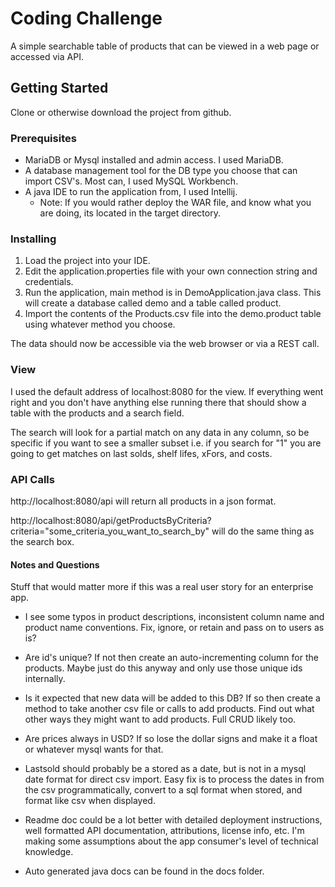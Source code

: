 # Coding Challenge

A simple searchable table of products that can be viewed in a web page or accessed via API.

## Getting Started

Clone or otherwise download the project from github.

### Prerequisites

* MariaDB or Mysql installed and admin access. I used MariaDB.
* A database management tool for the DB type you choose that can import CSV's. Most can, I used MySQL Workbench.
* A java IDE to run the application from, I used Intellij.
  *  Note: If you would rather deploy the WAR file, and know what you are doing, its located in the target directory.

### Installing

1. Load the project into your IDE.
2. Edit the application.properties file with your own connection string and credentials.
3. Run the application, main method is in DemoApplication.java class. This will create a database called demo and a 
table called product.
4. Import the contents of the Products.csv file into the demo.product table using whatever method you choose.

The data should now be accessible via the web browser or via a REST call.

### View

I used the default address of localhost:8080 for the view. If everything went right and you don't have anything else 
running there that should show a table with the products and a search field.

The search will look for a partial match on any data in any column, so be specific if you want to see a smaller subset
i.e. if you search for "1" you are going to get matches on last solds, shelf lifes, xFors, and costs.

### API Calls

http://localhost:8080/api will return all products in a json format.

http://localhost:8080/api/getProductsByCriteria?criteria="some_criteria_you_want_to_search_by" will do the same thing as 
the search box.

#### Notes and Questions
Stuff that would matter more if this was a real user story for an enterprise app.

* I see some typos in product descriptions, inconsistent column name and product name conventions. Fix, ignore, 
or retain and pass on to users as is?

* Are id's unique? If not then create an auto-incrementing column for the products. Maybe just do this anyway and only
use those unique ids internally.

* Is it expected that new data will be added to this DB? If so then create a method to take another csv file or calls 
to add products. Find out what other ways they might want to add products. Full CRUD likely too.

* Are prices always in USD? If so lose the dollar signs and make it a float or whatever mysql wants for that.

* Lastsold should probably be a stored as a date, but is not in a mysql date format for direct csv import. Easy fix is 
to process the dates in from the csv programmatically, convert to a sql format when stored, and format like csv 
when displayed.

* Readme doc could be a lot better with detailed deployment instructions, well formatted API documentation, 
attributions, license info, etc. I'm making some assumptions about the app consumer's level of technical knowledge.

* Auto generated java docs can be found in the docs folder.


